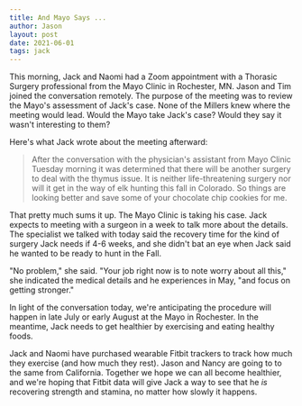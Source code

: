 ```yaml
---
title: And Mayo Says ...
author: Jason
layout: post
date: 2021-06-01
tags: jack
---
```


This morning, Jack and Naomi had a Zoom appointment with a Thorasic Surgery professional from the Mayo Clinic in Rochester, MN.  Jason and Tim joined the conversation remotely.  The purpose of the meeting was to review the Mayo's assessment of Jack's case.  None of the Millers knew where the meeting would lead.  Would the Mayo take Jack's case?  Would they say it wasn't interesting to them?

Here's what Jack wrote about the meeting afterward:

> After the conversation with the physician's assistant from Mayo Clinic Tuesday morning it was determined that there will be another surgery to deal with the thymus issue. It is neither life-threatening surgery nor will it get in the way of elk hunting this fall in Colorado. So things are looking better and save some of your chocolate chip cookies for me.

That pretty much sums it up.  The Mayo Clinic is taking his case.  Jack expects to meeting with a surgeon in a week to talk more about the details.  The specialist we talked with today said the recovery time for the kind of surgery Jack needs if 4-6 weeks, and she didn't bat an eye when Jack said he wanted to be ready to hunt in the Fall.

"No problem," she said.  "Your job right now is to note worry about all this," she indicated the medical details and he experiences in May, "and focus on getting stronger."

In light of the conversation today, we're anticipating the procedure will happen in late July or early August at the Mayo in Rochester.  In the meantime, Jack needs to get healthier by exercising and eating healthy foods.

Jack and Naomi have purchased wearable Fitbit trackers to track how much they exercise (and how much they rest).  Jason and Nancy are going to to the same from California.  Together we hope we can all become healthier, and we're hoping that Fitbit data will give Jack a way to see that he _is_ recovering strength and stamina, no matter how slowly it happens.